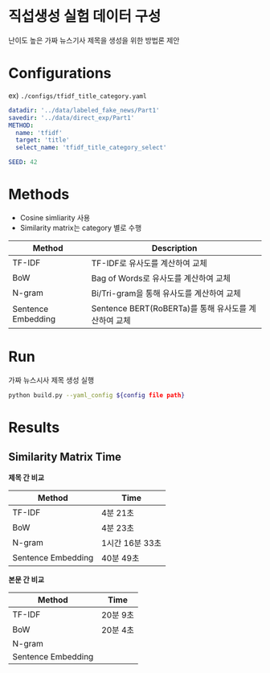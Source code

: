 # 직섭생성 실험 데이터 구성

난이도 높은 가짜 뉴스기사 제목을 생성을 위한 방법론 제안



# Configurations

ex) `./configs/tfidf_title_category.yaml`

```yaml
datadir: '../data/labeled_fake_news/Part1' 
savedir: '../data/direct_exp/Part1'
METHOD:
  name: 'tfidf'
  target: 'title'
  select_name: 'tfidf_title_category_select'

SEED: 42
```


# Methods

- Cosine simliarity 사용
- Similarity matrix는 category 별로 수행

Method | Description 
---|---
TF-IDF | TF-IDF로 유사도를 계산하여 교체
BoW | Bag of Words로 유사도를 계산하여 교체
N-gram | Bi/Tri-gram을 통해 유사도를 계산하여 교체
Sentence Embedding | Sentence BERT(RoBERTa)를 통해 유사도를 계산하여 교체


# Run

가짜 뉴스시사 제목 생성 실행

```bash
python build.py --yaml_config ${config file path}
```


# Results

## Similarity Matrix Time

**제목 간 비교**

Method | Time
---|---
TF-IDF | 4분 21초
BoW | 4분 23초
N-gram | 1시간 16분 33초
Sentence Embedding | 40분 49초

**본문 간 비교**

Method | Time
---|---
TF-IDF | 20분 9초
BoW | 20분 4초
N-gram | 
Sentence Embedding |

